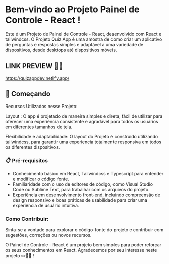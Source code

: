 # Bem-vindo ao Projeto Painel de Controle - React !

Este é um Projeto de Painel de Controle - React, desenvolvido com React e tailwindcss. O Projeto Quiz App é uma amostra de como criar um aplicativo de perguntas e respostas simples e adaptável a uma variedade de dispositivos, desde desktops até dispositivos móveis.

## LINK PREVIEW 👨‍💻
https://quizappdev.netlify.app/

## 🚀 Começando

Recursos Utilizados nesse Projeto:

Layout : O app é projetado de maneira simples e direta, fácil de utilizar para oferecer uma experiência consistente e agradável para todos os usuários em diferentes tamanhos de tela.

Flexibilidade e adaptabilidade: O layout do Projeto é construído utilizando tailwindcss, para garantir uma experiencia totalmente responsiva em todos os diferentes dispositivos.

### 📋 Pré-requisitos

 - Conhecimento básico em React, Tailwindcss e Typescript para entender e modificar o código fonte.
 - Familiaridade com o uso de editores de código, como Visual Studio Code ou Sublime Text, para trabalhar com os arquivos do projeto.
 - Experiência em desenvolvimento front-end, incluindo compreensão de design responsivo e boas práticas de usabilidade para criar uma experiência de usuário intuitiva.

### Como Contribuir:

Sinta-se à vontade para explorar o código-fonte do projeto e contribuir com sugestões, correções ou novos recursos.

O Painel de Controle - React é um projeto bem simples para poder reforçar os seus conhecimentos em React. Agradecemos por seu interesse  neste projeto ✏️📔🧠 ! 
